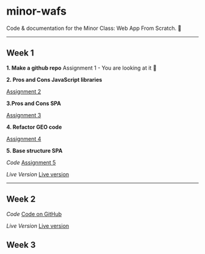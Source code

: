 # minor-wafs
Code &amp; documentation for the Minor Class: Web App From Scratch. 🎉

---

## Week 1

**1. Make a github repo**
Assignment 1 - You are looking at it 👀

**2. Pros and Cons JavaScript libraries**

[Assignment 2](week1/assignment-2.md)

**3.Pros and Cons SPA**

[Assignment 3](week1/assignment-3.md)

**4. Refactor GEO code**

[Assignment 4](week1/assignment-4)

**5. Base structure SPA**

*Code*
[Assignment 5](week1/assignment-5)

*Live Version*
[Live version](https://dandevri.github.io/minor-wafs/week1/assignment-5/)

---

## Week 2

*Code*
[Code on GitHub](week2)

*Live Version*
[Live version](https://dandevri.github.io/minor-wafs/week2/)

## Week 3

